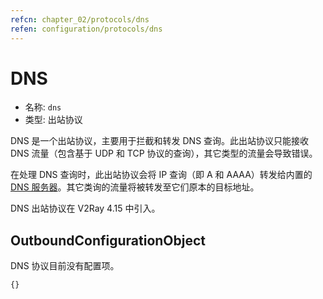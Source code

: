 ```yaml
---
refcn: chapter_02/protocols/dns
refen: configuration/protocols/dns
---
```


# DNS

* 名称: `dns`
* 类型: 出站协议

DNS 是一个出站协议，主要用于拦截和转发 DNS 查询。此出站协议只能接收 DNS 流量（包含基于 UDP 和 TCP 协议的查询），其它类型的流量会导致错误。

在处理 DNS 查询时，此出站协议会将 IP 查询（即 A 和 AAAA）转发给内置的 [DNS 服务器](../04_dns.md)。其它类询的流量将被转发至它们原本的目标地址。

DNS 出站协议在 V2Ray 4.15 中引入。

## OutboundConfigurationObject

DNS 协议目前没有配置项。

```javascript
{}
```
